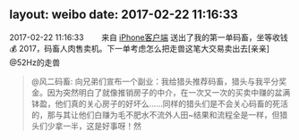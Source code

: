 layout: weibo
date: 2017-02-22 11:16:33
---
2017-02-22 11:16:33  &nbsp;&nbsp;&nbsp;&nbsp;&nbsp;&nbsp; 来自 <a href="http://app.weibo.com/t/feed/9ksdit" rel="nofollow">iPhone客户端</a>
送出了我的第一单码畜，坐等收钱💰 2017，码畜人肉售卖机。下一单考虑怎么把走兽这笔大交易卖出去[亲亲] @52Hz的走兽
>  @风二码畜: 向兄弟们宣布一个副业：我给猎头推荐码畜，猎头与我平分奖金。因为突然明白了就像推销房子的中介，在一次又一次的买卖中赚的盆满钵盈，他们真的关心房子的好坏么……同样的猎头们是不会关心码畜的死活的，那与其让他们白赚为毛不肥水不流外人田~结果和流程全是一样，但猎头们少拿一半，这是好事呀！然 ​​​
